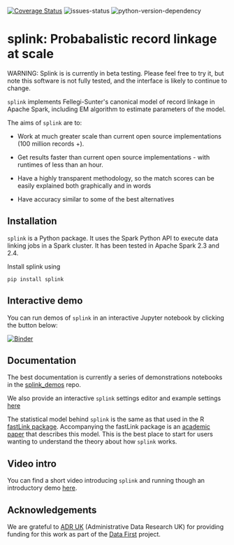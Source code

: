 [![Coverage Status](https://coveralls.io/repos/github/moj-analytical-services/splink/badge.svg?branch=master)](https://coveralls.io/github/moj-analytical-services/splink?branch=master)
![issues-status](https://img.shields.io/github/issues-raw/moj-analytical-services/splink)
![python-version-dependency](https://img.shields.io/badge/python-%3E%3D3.6-blue)


# splink: Probabalistic record linkage at scale

WARNING:  Splink is is currently in beta testing.  Please feel free to try it, but note this software is not fully tested, and the interface is likely to continue to change.

`splink` implements Fellegi-Sunter's canonical model of record linkage in Apache Spark, including EM algorithm to estimate parameters of the model.

The aims of `splink` are to:

- Work at much greater scale than current open source implementations (100 million records +).

- Get results faster than current open source implementations - with runtimes of less than an hour.

- Have a highly transparent methodology, so the match scores can be easily explained both graphically and in words

- Have accuracy similar to some of the best alternatives

## Installation

`splink` is a Python package.  It uses the Spark Python API to execute data linking jobs in a Spark cluster.  It has been tested in Apache Spark 2.3 and 2.4.

Install splink using

`pip install splink`

## Interactive demo

You can run demos of `splink` in an interactive Jupyter notebook by clicking the button below:

[![Binder](https://mybinder.org/badge.svg)](https://mybinder.org/v2/gh/moj-analytical-services/splink_demos/master?urlpath=lab/tree/index.ipynb)

## Documentation

The best documentation is currently a series of demonstrations notebooks in the [splink_demos](https://github.com/moj-analytical-services/splink_demos) repo.

We also provide an interactive `splink` settings editor and example settings [here](https://moj-analytical-services.github.io/splink_settings_editor/)

The statistical model behind `splink` is the same as that used in the R [fastLink package](https://github.com/kosukeimai/fastLink).  Accompanying the fastLink package is an [academic paper](http://imai.fas.harvard.edu/research/files/linkage.pdf) that describes this model.  This is the best place to start for users wanting to understand the theory about how `splink` works.

## Video intro

You can find a short video introducing `splink` and running though an introductory demo [here](https://www.youtube.com/watch?v=_8lV2Lbd6Xs&feature=youtu.be&t=1295).

## Acknowledgements

We are grateful to [ADR UK](https://www.adruk.org/) (Administrative Data Research UK) for providing funding for this work as part of the [Data First](https://www.adruk.org/our-work/browse-all-projects/data-first-harnessing-the-potential-of-linked-administrative-data-for-the-justice-system-169/) project.